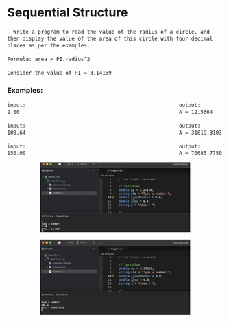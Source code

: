 # Sequential Structure

    - Write a program to read the value of the radius of a circle, and then display the value of the area of ​​this circle with four decimal places as per the examples.

    Formula: area = PI.radius^2

    Consider the value of PI = 3.14159

### Examples:

    input:                                                  output:
    2.00                                                    A = 12.5664

    input:                                                  output:
    100.64                                                  A = 31819.3103

    input:                                                  output:
    150.00                                                  A = 70685.7750

<p align="center">
  <img src="./screenshots/example1.png" width="350" title="Console">
</p>

<p align="center">
  <img src="./screenshots/example2.png" width="350" title="Console">
</p>

